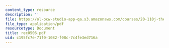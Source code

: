 ```yaml
---
content_type: resource
description: ''
file: https://ol-ocw-studio-app-qa.s3.amazonaws.com/courses/20-110j-thermodynamics-of-biomolecular-systems-fall-2005/c195fc7e71f01082f08c7c4fe3ed716a_rec0506.pdf
file_type: application/pdf
resourcetype: Document
title: rec0506.pdf
uid: c195fc7e-71f0-1082-f08c-7c4fe3ed716a
---
```

